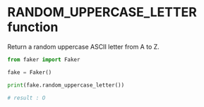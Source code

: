 # **RANDOM_UPPERCASE_LETTER** function

Return a random uppercase ASCII letter from A to Z.

```py
from faker import Faker

fake = Faker()

print(fake.random_uppercase_letter())

# result : O
```
